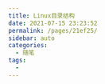 ```yaml
---
title: Linux目录结构
date: 2021-07-15 23:23:52
permalink: /pages/21ef25/
sidebar: auto
categories:
  - 随笔
tags:
  - 
---
```

